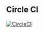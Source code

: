 ## Circle CI

[![CircleCI](https://circleci.com/gh/wk-j/circle-build.svg?style=svg)](https://circleci.com/gh/wk-j/circle-build)